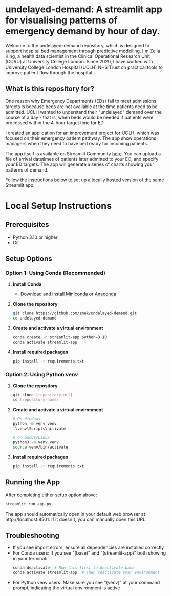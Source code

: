# undelayed-demand: A streamlit app for visualising patterns of emergency demand by hour of day. 

Welcome to the undelayed-demand repository, which is designed to support hospital bed management through predictive modelling. I'm Zella King, a health data scientist in the Clinical Operational Research Unit (CORU) at University College London. Since 2020, I have worked with University College London Hospital (UCLH) NHS Trust on practical tools to improve patient flow through the hospital.

## What is this repository for? 

One reason why Emergency Departments (EDs) fail to meet admissions targets is because beds are not available at the time patients need to be admitted. UCLH wanted to understand their "undelayed" demand over the course of a day - that is, when beds would be needed if patients were processed within the 4-hour target time for ED. 

I created an application for an improvement project for UCLH, which was focused on their emergency patient pathway. The app show operations managers when they need to have bed ready for incoming patients.

The app itself is available on Streamlit Community [here](https://undelayed-demand-2jlyfpul5sawfbxd9tgz5n.streamlit.app/). You can upload a file of arrival datetimes of patients later admitted to your ED, and specify your ED targets. The app will generate a series of charts showing your patterns of demand. 

Follow the instructions below to set up a locally hosted version of the same Streamlit app. 




# Local Setup Instructions

## Prerequisites
- Python 3.10 or higher
- Git

## Setup Options

### Option 1: Using Conda (Recommended)
1. **Install Conda** 
   - Download and install [Miniconda](https://docs.conda.io/en/latest/miniconda.html) or [Anaconda](https://www.anaconda.com/download)

2. **Clone the repository**
   ```bash
   git clone https://github.com/zmek/undelayed-demand.git
   cd undelayed-demand
   ```

3. **Create and activate a virtual environment**
   ```bash
   conda create -n streamlit-app python=3.10
   conda activate streamlit-app
   ```

4. **Install required packages**
   ```bash
   pip install -r requirements.txt
   ```

### Option 2: Using Python venv
1. **Clone the repository**
   ```bash
   git clone [repository-url]
   cd [repository-name]
   ```

2. **Create and activate a virtual environment**
   ```bash
   # On Windows
   python -m venv venv
   .\venv\Scripts\activate

   # On macOS/Linux
   python3 -m venv venv
   source venv/bin/activate
   ```

3. **Install required packages**
   ```bash
   pip install -r requirements.txt
   ```

## Running the App

After completing either setup option above:
```bash
streamlit run app.py
```

The app should automatically open in your default web browser at http://localhost:8501. If it doesn't, you can manually open this URL.

## Troubleshooting

- If you see import errors, ensure all dependencies are installed correctly
- For Conda users: If you see "(base)" and "(streamlit-app)" both showing in your terminal:
  ```bash
  conda deactivate  # Run this first to deactivate base
  conda activate streamlit-app  # Then reactivate your environment
  ```
- For Python venv users: Make sure you see "(venv)" at your command prompt, indicating the virtual environment is active
